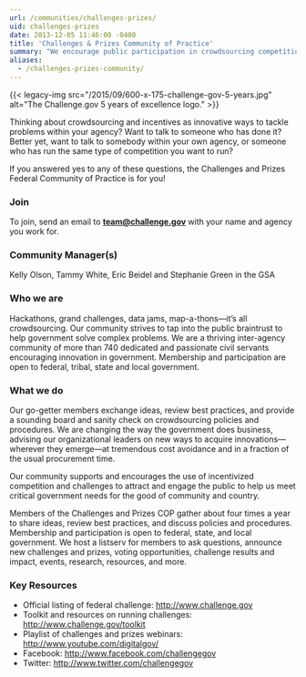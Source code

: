 ```yaml
---
url: /communities/challenges-prizes/
uid: challenges-prizes
date: 2013-12-05 11:46:00 -0400
title: 'Challenges & Prizes Community of Practice'
summary: "We encourage public participation in crowdsourcing competitions to find innovative government solutions."
aliases:
  - /challenges-prizes-community/
---
```


{{< legacy-img src="/2015/09/600-x-175-challenge-gov-5-years.jpg" alt="The Challenge.gov 5 years of excellence logo." >}}

Thinking about crowdsourcing and incentives as innovative ways to tackle problems within your agency? Want to talk to someone who has done it? Better yet, want to talk to somebody within your own agency, or someone who has run the same type of competition you want to run?

If you answered yes to any of these questions, the Challenges and Prizes Federal Community of Practice is for you!

### Join
To join, send an email to **[team@challenge.gov](mailto:team@challenge.gov)** with your name and agency you work for.

### Community Manager(s)

Kelly Olson, Tammy White, Eric Beidel and Stephanie Green in the GSA

### Who we are

Hackathons, grand challenges, data jams, map-a-thons—it’s all crowdsourcing. Our community strives to tap into the public braintrust to help government solve complex problems. We are a thriving inter-agency community of more than 740 dedicated and passionate civil servants encouraging innovation in government. Membership and participation are open to federal, tribal, state and local government.

### What we do

Our go-getter members exchange ideas, review best practices, and provide a sounding board and sanity check on crowdsourcing policies and procedures. We are changing the way the government does business, advising our organizational leaders on new ways to acquire innovations—wherever they emerge—at tremendous cost avoidance and in a fraction of the usual procurement time.

Our community supports and encourages the use of incentivized competition and challenges to attract and engage the public to help us meet critical government needs for the good of community and country.

Members of the Challenges and Prizes COP gather about four times a year to share ideas, review best practices, and discuss policies and procedures. Membership and participation is open to federal, state, and local government. We host a listserv for members to ask questions, announce new challenges and prizes, voting opportunities, challenge results and impact, events, research, resources, and more.

### Key Resources
- Official listing of federal challenge: http://www.challenge.gov
- Toolkit and resources on running challenges: http://www.challenge.gov/toolkit
- Playlist of challenges and prizes webinars: http://www.youtube.com/digitalgov/
- Facebook: http://www.facebook.com/challengegov
- Twitter: http://www.twitter.com/challengegov

